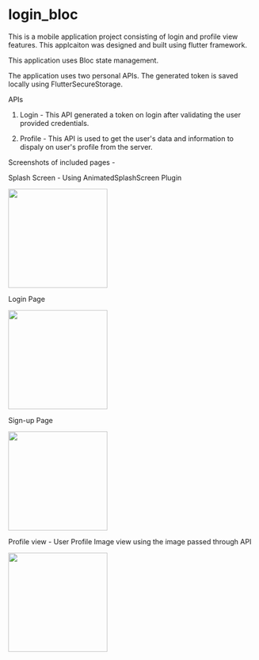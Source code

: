 # login_bloc

This is a mobile application project consisting of login and profile view features. This applcaiton was designed and built using flutter framework. 

This application uses Bloc state management. 

The application uses two personal APIs. The generated token is saved locally using FlutterSecureStorage.

APIs
1. Login - This API generated a token on login after validating the user provided credentials.

2. Profile - This API is used to get the user's data and information to dispaly on user's profile from the server. 


Screenshots of included pages - 

Splash Screen - Using AnimatedSplashScreen Plugin 

<img src="https://user-images.githubusercontent.com/89770092/182064072-2a240d34-a727-4b52-bda8-9e453dd91c45.jpg" width="200">


Login Page

<img src="https://user-images.githubusercontent.com/89770092/182064088-a78dc813-09ea-4b7e-80d9-9e6021d37460.jpg" width="200">


Sign-up Page

<img src="https://user-images.githubusercontent.com/89770092/182064139-563028a5-69e9-4381-a3b2-1ca8b40cbc47.jpg" width="200">


Profile view - User Profile Image view using the image passed through API

<img src="https://user-images.githubusercontent.com/89770092/182064160-cca55ae7-269a-4e39-ab26-8e96a95547d1.jpeg" width="200">



